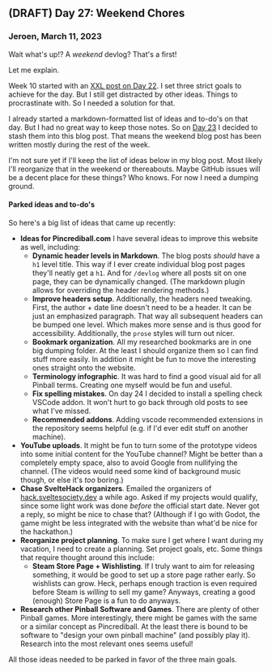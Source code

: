 ## (DRAFT) Day 27: Weekend Chores

### **Jeroen**, March 11, 2023

Wait what's up!?
A _weekend_ devlog?
That's a first!

Let me explain.

Week 10 started with an [XXL post on Day 22](#post-2023-03-06).
I set three strict goals to achieve for the day.
But I still get distracted by other ideas.
Things to procrastinate with.
So I needed a solution for that.

I already started a markdown-formatted list of ideas and to-do's on that day.
But I had no great way to keep those notes.
So on [Day 23](#post-2023-03-07) I decided to stash them into this blog post.
That means the weekend blog post has been written mostly during the rest of the week.

I'm not sure yet if I'll keep the list of ideas below in my blog post.
Most likely I'll reorganize that in the weekend or thereabouts.
Maybe GitHub issues will be a decent place for these things?
Who knows.
For now I need a dumping ground.

#### Parked ideas and to-do's

So here's a big list of ideas that came up recently:

- **Ideas for Pincrediball.com**
  I have several ideas to improve this website as well, including:
  - **Dynamic header levels in Markdown**.
    The blog posts _should_ have a `h1` level title.
    This way if I ever create individual blog post pages they'll neatly get a `h1`.
    And for `/devlog` where all posts sit on one page, they can be dynamically changed.
    (The markdown plugin allows for overriding the header rendering methods.)
  - **Improve headers setup**.
    Additionally, the headers need tweaking.
    First, the author + date line doesn't need to be a header.
    It can be just an emphasized paragraph.
    That way all subsequent headers can be bumped one level.
    Which makes more sense and is thus good for accessibility.
    Additionally, the `prose` styles will turn out nicer.
  - **Bookmark organization**.
    All my researched bookmarks are in one big dumping folder.
    At the least I should organize them so I can find stuff more easily.
    In addition it might be fun to move the interesting ones straight onto the website.
  - **Terminology infographic**.
    It was hard to find a good visual aid for all Pinball terms.
    Creating one myself would be fun and useful.
  - **Fix spelling mistakes**.
    On day 24 I decided to install a spelling check VSCode addon.
    It won't hurt to go back through old posts to see what I've missed.
  - **Recommended addons**.
    Adding vscode recommended extensions in the repository seems helpful (e.g. if I'd ever edit stuff on another machine).
- **YouTube uploads**.
  It might be fun to turn some of the prototype videos into some initial content for the YouTube channel?
  Might be better than a completely empty space, also to avoid Google from nullifying the channel.
  (The videos would need some kind of background music though, or else it's _too_ boring.)
- **Chase SvelteHack organizers**.
  Emailed the organizers of [hack.sveltesociety.dev](https://hack.sveltesociety.dev/) a while ago.
  Asked if my projects would qualify, since some light work was done _before_ the official start date.
  Never got a reply, so might be nice to chase that?
  (Although if I go with Godot, the game might be less integrated with the website than what'd be nice for the hackathon.)
- **Reorganize project planning**.
  To make sure I get where I want during my vacation, I need to create a planning.
  Set project goals, etc.
  Some things that require thought around this include:
  - **Steam Store Page + Wishlisting**.
    If I truly want to aim for releasing something, it would be good to set up a store page rather early.
    So wishlists can grow.
    Heck, perhaps enough traction is even required before Steam is _willing_ to sell my game?
    Anyways, creating a good (enough) Store Page is a fun to do anyways.
- **Research other Pinball Software and Games**.
  There are plenty of other Pinball games.
  More interestingly, there might be games with the same or a similar concept as Pincrediball.
  At the least there is bound to be software to "design your own pinball machine" (and possibly play it).
  Research into the most relevant ones seems useful!

All those ideas needed to be parked in favor of the three main goals.
